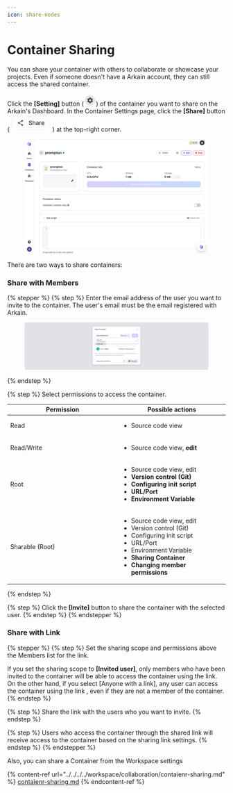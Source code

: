 ```yaml
---
icon: share-nodes
---
```


# Container Sharing

You can share your container with others to collaborate or showcase your projects. Even if someone doesn't have a Arkain account, they can still access the shared container.

Click the **\[Setting]** button (<img src="../../../../../.gitbook/assets/setting (1).png" alt="" data-size="line">) of the container you want to share on the Arkain's Dashboard. In the Container Settings page, click the **\[Share]** button (<img src="../../../../../.gitbook/assets/share (1).png" alt="" data-size="line">) at the top-right corner.

<figure><img src="../../../../../.gitbook/assets/share.png" alt=""><figcaption></figcaption></figure>

There are two ways to share containers:

### **Share with Members**

{% stepper %}
{% step %}
Enter the email address of the user you want to invite to the container. The user's email must be the email registered with Arkain.

<figure><img src="../../../../../.gitbook/assets/share_01.png" alt=""><figcaption></figcaption></figure>
{% endstep %}

{% step %}
Select permissions to access the container.

<table><thead><tr><th width="241">Permission</th><th>Possible actions</th></tr></thead><tbody><tr><td>Read</td><td><ul><li>Source code view</li></ul></td></tr><tr><td>Read/Write</td><td><ul><li>Source code view, <strong>edit</strong></li></ul></td></tr><tr><td>Root</td><td><ul><li>Source code view, edit</li><li><strong>Version control (Git)</strong></li><li><strong>Configuring init script</strong></li><li><strong>URL/Port</strong></li><li><strong>Environment Variable</strong></li></ul></td></tr><tr><td>Sharable (Root)</td><td><ul><li>Source code view, edit</li><li>Version control (Git)</li><li>Configuring init script</li><li>URL/Port</li><li>Environment Variable</li><li><strong>Sharing Container</strong></li><li><strong>Changing member permissions</strong></li></ul></td></tr></tbody></table>
{% endstep %}

{% step %}
Click the **\[Invite]** button to share the container with the selected user.
{% endstep %}
{% endstepper %}

### **Share with Link**

{% stepper %}
{% step %}
Set the sharing scope and permissions above the Members list for the link.

If you set the sharing scope to **\[Invited user]**, only members who have been invited to the container will be able to access the container using the link. On the other hand, if you select \[Anyone with a link], any user can access the container using the link , even if they are not a member of the container.
{% endstep %}

{% step %}
Share the link with the users who you want to invite.
{% endstep %}

{% step %}
Users who access the container through the shared link will receive access to the container based on the sharing link settings.
{% endstep %}
{% endstepper %}

Also, you can share a Container from the Workspace settings

{% content-ref url="../../../../workspace/collaboration/contaienr-sharing.md" %}
[contaienr-sharing.md](../../../../workspace/collaboration/contaienr-sharing.md)
{% endcontent-ref %}

